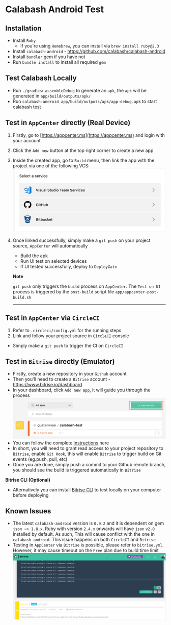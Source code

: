 # Calabash Android Test

## Installation

- Install `Ruby`
   - If you're using `Homebrew`, you can install via `brew install ruby@2.3`
- Install `calabash-android` - https://github.com/calabash/calabash-android
- Install `bundler` gem if you have not
- Run `bundle install` to install all required `gem`

## Test Calabash Locally

- Run `./gradlew assembleDebug` to generate an `apk`, the `apk` will be generated in `app/build/outputs/apk/`
- Run `calabash-android app/build/outputs/apk/app-debug.apk` to start calabash test

## Test in `AppCenter` directly (Real Device)

1. Firstly, go to [https://appcenter.ms](https://appcenter.ms) and login with your account
2. Click the `Add new` button at the top right corner to create a new app
3. Inside the created app, go to `Build` menu, then link the app with the project via one of the following VCS:
![image](docs/repos.png)
4. Once linked successfully, simply make a `git push` on your project source, `AppCenter` will automatically

   - Build the apk
   - Run UI test on selected devices
   - If UI tested successfully, deploy to `DeployGate`

   **Note**

   `git push` only triggers the `build` process on `AppCenter`. The `Test on UI` process is triggered by the `post-build` script file `app/appcenter-post-build.sh`

   ---

## Test in `AppCenter` via `CircleCI`

1. Refer to `.circleci/config.yml` for the running steps
2. Link and follow your project source in `CircleCI` console
- Simply make a `git push` to trigger the CI on `CircleCI`

## Test in `Bitrise` directly (Emulator)

- Firstly, create a new repository in your `Github` account
- Then you'll need to create a `Bitrise` account - https://www.bitrise.io/dashboard
- In your dashboard, click `Add new app`, it will guide you through the process
![image](docs/image1.png)
- You can follow the complete [instructions](http://devcenter.bitrise.io/adding-a-new-app/) here 
- In short, you will need to grant read access to your project repository to `Bitrise`, enable `Git Hook`, this will enable `Bitrise` to trigger build on Git events (eg.push, pull, etc)
- Once you are done, simply push a commit to your Github remote branch, you should see the build is triggered automatically in `Bitrise`

**Bitrise CLI (Optional)**
- Alternatively you can install [Bitrise CLI](https://www.bitrise.io/cli) to test locally on your computer before deploying

## Known Issues

- The latest `calabash-android` version is `0.9.2` and it is dependent on gem `json ~> 1.8.x`. Ruby with version `2.4.x` onwards will have `json` `v2.0` installed by default. As such, This will cause conflict with the one in `calabash-android`. This issue happens on both `CircleCI` and `Bitrise`
- Testing in `AppCenter` via `Bitrise` is possible, please refer to `bitrise.yml`. However, it may cause timeout on the `Free` plan due to build time limit
![image](docs/bitrise_timeout.png)
